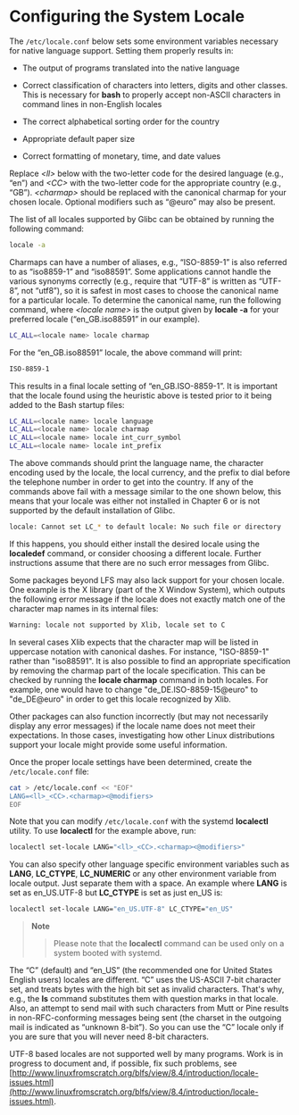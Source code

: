 # Configuring the System Locale

The `/etc/locale.conf` below sets some environment variables necessary for native language support. Setting them properly results in:

- The output of programs translated into the native language

- Correct classification of characters into letters, digits and other classes. This is necessary for **bash** to properly accept non-ASCII characters in command lines in non-English locales

- The correct alphabetical sorting order for the country

- Appropriate default paper size

- Correct formatting of monetary, time, and date values

Replace _\<ll>_ below with the two-letter code for the desired language (e.g., “en”) and _\<CC>_ with the two-letter code for the appropriate country (e.g., “GB”). _\<charmap>_ should be replaced with the canonical charmap for your chosen locale. Optional modifiers such as “@euro” may also be present.

The list of all locales supported by Glibc can be obtained by running the following command:

```sh
locale -a
```

Charmaps can have a number of aliases, e.g., “ISO-8859-1” is also referred to as “iso8859-1” and “iso88591”. Some applications cannot handle the various synonyms correctly (e.g., require that “UTF-8” is written as “UTF-8”, not “utf8”), so it is safest in most cases to choose the canonical name for a particular locale. To determine the canonical name, run the following command, where _\<locale name>_ is the output given by **locale -a** for your preferred locale (“en_GB.iso88591” in our example).

```sh
LC_ALL=<locale name> locale charmap
```

For the “en_GB.iso88591” locale, the above command will print:

```sh
ISO-8859-1
```

This results in a final locale setting of “en_GB.ISO-8859-1”. It is important that the locale found using the heuristic above is tested prior to it being added to the Bash startup files:

```sh
LC_ALL=<locale name> locale language
LC_ALL=<locale name> locale charmap
LC_ALL=<locale name> locale int_curr_symbol
LC_ALL=<locale name> locale int_prefix
```

The above commands should print the language name, the character encoding used by the locale, the local currency, and the prefix to dial before the telephone number in order to get into the country. If any of the commands above fail with a message similar to the one shown below, this means that your locale was either not installed in Chapter 6 or is not supported by the default installation of Glibc.

```sh
locale: Cannot set LC_* to default locale: No such file or directory
```

If this happens, you should either install the desired locale using the **localedef** command, or consider choosing a different locale. Further instructions assume that there are no such error messages from Glibc.

Some packages beyond LFS may also lack support for your chosen locale. One example is the X library (part of the X Window System), which outputs the following error message if the locale does not exactly match one of the character map names in its internal files:

```sh
Warning: locale not supported by Xlib, locale set to C
```

In several cases Xlib expects that the character map will be listed in uppercase notation with canonical dashes. For instance, "ISO-8859-1" rather than "iso88591". It is also possible to find an appropriate specification by removing the charmap part of the locale specification. This can be checked by running the **locale charmap** command in both locales. For example, one would have to change "de_DE.ISO-8859-15@euro" to "de_DE@euro" in order to get this locale recognized by Xlib.

Other packages can also function incorrectly (but may not necessarily display any error messages) if the locale name does not meet their expectations. In those cases, investigating how other Linux distributions support your locale might provide some useful information.

Once the proper locale settings have been determined, create the `/etc/locale.conf` file:

```sh
cat > /etc/locale.conf << "EOF"
LANG=<ll>_<CC>.<charmap><@modifiers>
EOF
```

Note that you can modify `/etc/locale.conf` with the systemd **localectl** utility. To use **localectl** for the example above, run:

```sh
localectl set-locale LANG="<ll>_<CC>.<charmap><@modifiers>"
```

You can also specify other language specific environment variables such as **LANG**, **LC_CTYPE**, **LC_NUMERIC** or any other environment variable from locale output. Just separate them with a space. An example where **LANG** is set as en_US.UTF-8 but **LC_CTYPE** is set as just en_US is:

```sh
localectl set-locale LANG="en_US.UTF-8" LC_CTYPE="en_US"
```

> **Note**
>
> > Please note that the **localectl** command can be used only on a system booted with systemd.

The “C” (default) and “en_US” (the recommended one for United States English users) locales are different. “C” uses the US-ASCII 7-bit character set, and treats bytes with the high bit set as invalid characters. That's why, e.g., the **ls** command substitutes them with question marks in that locale. Also, an attempt to send mail with such characters from Mutt or Pine results in non-RFC-conforming messages being sent (the charset in the outgoing mail is indicated as “unknown 8-bit”). So you can use the “C” locale only if you are sure that you will never need 8-bit characters.

UTF-8 based locales are not supported well by many programs. Work is in progress to document and, if possible, fix such problems, see [http://www.linuxfromscratch.org/blfs/view/8.4/introduction/locale-issues.html](http://www.linuxfromscratch.org/blfs/view/8.4/introduction/locale-issues.html).
